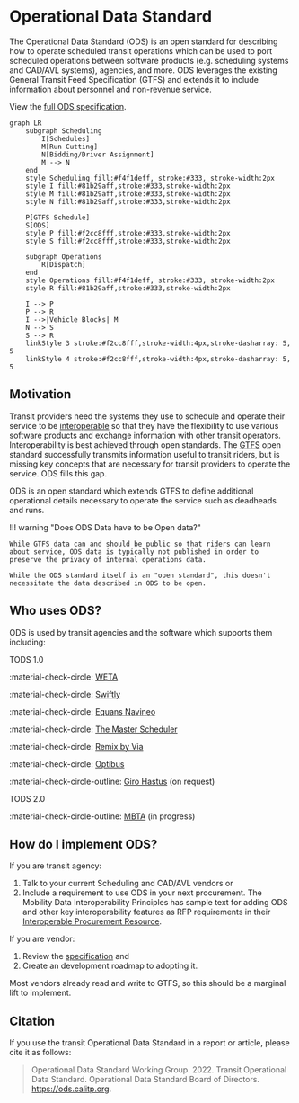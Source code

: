 # Operational Data Standard

The Operational Data Standard (ODS) is an open standard for describing how to operate scheduled transit operations which can be used to port scheduled operations between software products (e.g. scheduling systems and CAD/AVL systems), agencies, and more. ODS leverages the existing General Transit Feed Specification (GTFS) and extends it to include information about personnel and non-revenue service.

View the [full ODS specification](./spec/index.md).

```mermaid
graph LR
    subgraph Scheduling
        I[Schedules]
        M[Run Cutting]
        N[Bidding/Driver Assignment]
        M --> N
    end
    style Scheduling fill:#f4f1deff, stroke:#333, stroke-width:2px
    style I fill:#81b29aff,stroke:#333,stroke-width:2px
    style M fill:#81b29aff,stroke:#333,stroke-width:2px
    style N fill:#81b29aff,stroke:#333,stroke-width:2px

    P[GTFS Schedule]
    S[ODS]
    style P fill:#f2cc8fff,stroke:#333,stroke-width:2px
    style S fill:#f2cc8fff,stroke:#333,stroke-width:2px

    subgraph Operations
        R[Dispatch]
    end
    style Operations fill:#f4f1deff, stroke:#333, stroke-width:2px
    style R fill:#81b29aff,stroke:#333,stroke-width:2px

    I --> P
    P --> R
    I -->|Vehicle Blocks| M
    N --> S
    S --> R
    linkStyle 3 stroke:#f2cc8fff,stroke-width:4px,stroke-dasharray: 5, 5
    linkStyle 4 stroke:#f2cc8fff,stroke-width:4px,stroke-dasharray: 5, 5

```

## Motivation

Transit providers need the systems they use to schedule and operate their service to be [interoperable](https://www.interoperablemobility.org/) so that they have the flexibility to use various software products and exchange information with other transit operators. Interoperability is best achieved through open standards. The [GTFS](https://gtfs.org) open standard successfully transmits information useful to transit riders, but is missing key concepts that are necessary for transit providers to operate the service. ODS fills this gap.

ODS is an open standard which extends GTFS to define additional operational details necessary to operate the service such as deadheads and runs.  

!!! warning "Does ODS Data have to be Open data?"

    While GTFS data can and should be public so that riders can learn about service, ODS data is typically not published in order to preserve the privacy of internal operations data.

    While the ODS standard itself is an "open standard", this doesn't necessitate the data described in ODS to be open.

## Who uses ODS?

ODS is used by transit agencies and the software which supports them including:

TODS 1.0

:material-check-circle: [WETA](https://weta.sanfranciscobayferry.com/)

:material-check-circle: [Swiftly](https://www.goswift.ly/)

:material-check-circle: [Equans Navineo](https://navineo.co/about-navineo/)

:material-check-circle: [The Master Scheduler](https://themasterscheduler.com/)

:material-check-circle: [Remix by Via](https://www.remix.com/)

:material-check-circle: [Optibus](https://optibus.com/)

:material-check-circle-outline: [Giro Hastus](https://www.giro.com/) (on request)


TODS 2.0

:material-check-circle-outline: [MBTA](http://mbta.com) (in progress)


## How do I implement ODS?

If you are transit agency:

1. Talk to your current Scheduling and CAD/AVL vendors or
2. Include a requirement to use ODS in your next procurement.  The Mobility Data Interoperability Principles has sample text for adding ODS and other key interoperability features as RFP requirements in their [Interoperable Procurement Resource](https://www.interoperablemobility.org/procurement/).

If you are vendor:

1. Review the [specification](./spec/index.md) and
2. Create an development roadmap to adopting it.

Most vendors already read and write to GTFS, so this should be a marginal lift to implement.

## Citation

If you use the transit Operational Data Standard in a report or article, please cite it as follows:

> Operational Data Standard Working Group. 2022. Transit Operational Data Standard. Operational Data Standard Board of Directors. https://ods.calitp.org.
